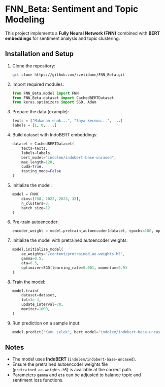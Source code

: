 # FNN_Beta: Sentiment and Topic Modeling

This project implements a **Fully Neural Network (FNN)** combined with **BERT embeddings** for sentiment analysis and topic clustering.

## Installation and Setup

1. Clone the repository:
   ```bash
   git clone https://github.com/zzeiidann/FNN_Beta.git
   ```

2. Import required modules:
   ```python
   from FNN_Beta.model import FNN
   from FNN_Beta.dataset import CachedBERTDataset
   from keras.optimizers import SGD, Adam
   ```

3. Prepare the data (example):
   ```python
   texts = ["Makanan enak...", "Saya kecewa...", ...]
   labels = [1, 0, ...]
   ```

4. Build dataset with IndoBERT embeddings:
   ```python
   dataset = CachedBERTDataset(
       texts=texts,
       labels=labels,
       bert_model="indolem/indobert-base-uncased",
       max_length=128,
       cuda=True,
       testing_mode=False
   )
   ```

5. Initialize the model:
   ```python
   model = FNN(
       dims=[768, 2022, 2023, 32],
       n_clusters=3,
       batch_size=12
   )
   ```

6. Pre-train autoencoder:
   ```python
   encoder_weight = model.pretrain_autoencoder(dataset, epochs=100, optimizer="sgd")
   ```

7. Initialize the model with pretrained autoencoder weights:
   ```python
   model.initialize_model(
       ae_weights="/content/pretrained_ae.weights.h5",
       gamma=0.5,
       eta=0.5,
       optimizer=SGD(learning_rate=0.001, momentum=0.9)
   )
   ```

8. Train the model:
   ```python
   model.train(
       dataset=dataset,
       tol=1e-4,
       update_interval=70,
       maxiter=1000,
   )
   ```

9. Run prediction on a sample input:
   ```python
   model.predict("Kamu jelek", bert_model="indolem/indobert-base-uncased")
   ```

## Notes
- The model uses **IndoBERT** (`indolem/indobert-base-uncased`).
- Ensure the pretrained autoencoder weights file (`pretrained_ae.weights.h5`) is available at the correct path.
- Parameters `gamma` and `eta` can be adjusted to balance topic and sentiment loss functions.
